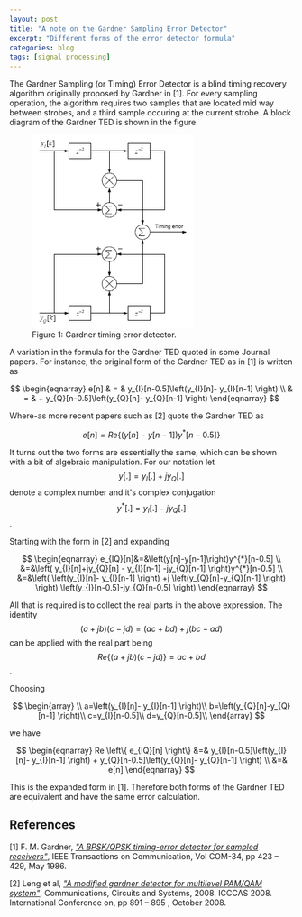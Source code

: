 ```yaml
---
layout: post
title: "A note on the Gardner Sampling Error Detector"
excerpt: "Different forms of the error detector formula"
categories: blog
tags: [signal processing]
---
```



The Gardner Sampling (or Timing) Error Detector is a blind timing recovery algorithm originally proposed by Gardner in [1].  For every sampling operation, the algorithm requires two samples that are located mid way between strobes, and a third sample occuring at the current strobe.  A block diagram of the Gardner TED is shown in the figure.

<figure class="center">
	<a href="/images/gardnerted.png"><img src="/images/gardnerted.png" alt="image"></a>
	<figcaption>Figure 1: Gardner timing error detector.</figcaption>
</figure>



A variation in the formula for the Gardner TED quoted in some Journal papers.  For instance, the original form of the Gardner TED as in [1] is written as

$$
\begin{eqnarray}
e[n] & = & y_{I}[n-0.5]\left(y_{I}[n]- y_{I}[n-1] \right) \\ 
& = & + y_{Q}[n-0.5]\left(y_{Q}[n]- y_{Q}[n-1] \right) 
\end{eqnarray}
$$

Where-as more recent papers such as [2] quote the Gardner TED as

$$
e[n] = Re\left \{ \left( y[n] - y[n-1] \right)y^{*}[n-0.5] \right \} 
$$

It turns out the two forms are essentially the same, which can be shown with a bit of algebraic manipulation.  For our notation let $$ y[.] = y_{I}[.]+jy_{Q}[.] $$ denote a complex number and it's complex conjugation  $$y^{*}[.] = y_{I}[.]-jy_{Q}[.] $$.

Starting with the form in [2] and expanding

$$
\begin{eqnarray}
e_{IQ}[n]&=&\left(y[n]-y[n-1]\right)y^{*}[n-0.5] \\ 
&=&\left( y_{I}[n]+jy_{Q}[n] - y_{I}[n-1] -jy_{Q}[n-1] \right)y^{*}[n-0.5] \\ 
&=&\left( \left(y_{I}[n]- y_{I}[n-1] \right) +j \left(y_{Q}[n]-y_{Q}[n-1] \right) \right) \left(y_{I}[n-0.5]-jy_{Q}[n-0.5] \right) \end{eqnarray} 
$$

All that is required is to collect the real parts in the above expression.  The identity $$(a+jb)(c-jd)=(ac+bd) + j(bc-ad)$$ can be applied with the real part being $$Re\left\{(a+jb)(c-jd)\right\}=ac+bd$$.

Choosing

$$
\begin{array}
\\
a=\left(y_{I}[n]- y_{I}[n-1] \right)\\  
b=\left(y_{Q}[n]-y_{Q}[n-1] \right)\\  
c=y_{I}[n-0.5]\\  
d=y_{Q}[n-0.5]\\
\end{array}
$$

we have

$$
\begin{eqnarray}
Re \left\{ e_{IQ}[n] \right\} &=& y_{I}[n-0.5]\left(y_{I}[n]- y_{I}[n-1] \right) + y_{Q}[n-0.5]\left(y_{Q}[n]- y_{Q}[n-1] \right) 
\\ &=& e[n]
\end{eqnarray} 
$$

This is the expanded form in [1]. Therefore both forms of the Gardner TED are equivalent and have the same error calculation.


References
----------

[1] F. M. Gardner, [_"A BPSK/QPSK timing-error detector for sampled receivers"_](http://ieeexplore.ieee.org/xpl/freeabs_all.jsp?arnumber=1096561), IEEE Transactions on Communication, Vol COM-34, pp 423 – 429, May 1986.

[2] Leng et al, [_"A modified gardner detector for multilevel PAM/QAM system"_](http://ieeexplore.ieee.org/xpl/articleDetails.jsp?reload=true&arnumber=4657912), Communications, Circuits and Systems, 2008. ICCCAS 2008. International Conference on, pp 891 – 895 , October 2008.
